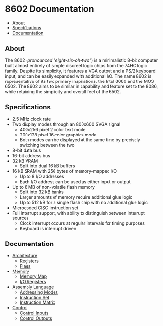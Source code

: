 # 8602 Documentation
- [About](#about)
- [Specifications](#specs)
- [Documentation](#docs)

<a name="about"></a>
## About
The 8602 (_pronounced "eight-six-oh-two"_) is a minimalistic 8-bit computer built almost entirely of simple discreet logic chips from the 74HC logic family. Despite its simplicity, it features a VGA output and a PS/2 keyboard input, and can be easily expanded with additional I/O. The name 8602 is representative of its two primary inspirations: the Intel 8086 and the MOS 6502. The 8602 aims to be similar in capability and feature set to the 8086, while retaining the simplicity and overall feel of the 6502.

<a name="specs"></a>
## Specifications
- 2.5 MHz clock rate
- Two display modes through an 800x600 SVGA signal
	- 400x256 pixel 2 color text mode
	- 200x128 pixel 16 color graphics mode
	- Both modes can be displayed at the same time by precisely switching between the two
- 8-bit data bus
- 16-bit address bus
- 32 kB VRAM
	- Split into dual 16 kB buffers
- 16 kB SRAM with 256 bytes of memory-mapped I/O
	- Up to 8 I/O addresses
	- Each I/O address can be used as either input or output
- Up to 8 MB of non-volatile flash memory
	- Split into 32 kB banks
	- Larger amounts of memory require additional glue logic
	- Up to 512 kB for a single flash chip with no additional glue logic
- Microcoded CISC instruction set
- Full interrupt support, with ability to distinguish between interrupt sources
	- Clock interrupt occurs at regular intervals for timing purposes
	- Keyboard is interrupt driven

<a name="docs"></a>
## Documentation
- [Architecture](./arch.md)
	- [Registers](./arch.md#regs)
	- [Flags](./arch.md#flags)
- [Memory](./memory.md)
	- [Memory Map](./memory.md#map)
	- [I/O Registers](./memory.md#io)
- [Assembly Language](./assembly.md)
	- [Addressing Modes](./assembly.md#modes)
	- [Instruction Set](./assembly.md#set)
	- [Instruction Matrix](./assembly.md#matrix)
- [Control](./control.md)
	- [Control Inputs](./control.md#inputs)
	- [Control Outputs](./control.md#outputs)
